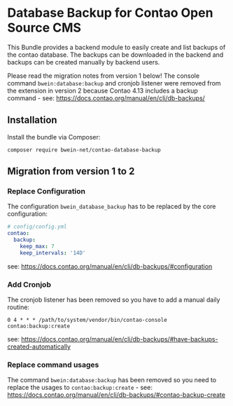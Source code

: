# Database Backup for Contao Open Source CMS

This Bundle provides a backend module to easily create and list backups of the contao database. The backups can be
downloaded in the backend and backups can be created manually by backend users.

Please read the migration notes from version 1 below!
The console command `bwein:database:backup` and cronjob listener were removed from the extension in version 2 because
Contao 4.13 includes a backup command - see: https://docs.contao.org/manual/en/cli/db-backups/

## Installation

Install the bundle via Composer:

```
composer require bwein-net/contao-database-backup
```

## Migration from version 1 to 2

### Replace Configuration

The configuration `bwein_database_backup` has to be replaced by the core configuration:

```yaml
# config/config.yml
contao:
  backup:
    keep_max: 7
    keep_intervals: '14D'
```

see: https://docs.contao.org/manual/en/cli/db-backups/#configuration

### Add Cronjob

The cronjob listener has been removed so you have to add a manual daily routine:

```
0 4 * * * /path/to/system/vendor/bin/contao-console contao:backup:create
```

see: https://docs.contao.org/manual/en/cli/db-backups/#have-backups-created-automatically

### Replace command usages

The command `bwein:database:backup` has been removed so you need to replace the usages to `contao:backup:create` -
see: https://docs.contao.org/manual/en/cli/db-backups/#contao-backup-create
